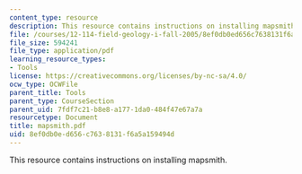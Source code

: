 ```yaml
---
content_type: resource
description: This resource contains instructions on installing mapsmith.
file: /courses/12-114-field-geology-i-fall-2005/8ef0db0ed656c7638131f6a5a159494d_mapsmith.pdf
file_size: 594241
file_type: application/pdf
learning_resource_types:
- Tools
license: https://creativecommons.org/licenses/by-nc-sa/4.0/
ocw_type: OCWFile
parent_title: Tools
parent_type: CourseSection
parent_uid: 7fdf7c21-b8e8-a177-1da0-484f47e67a7a
resourcetype: Document
title: mapsmith.pdf
uid: 8ef0db0e-d656-c763-8131-f6a5a159494d
---
```

This resource contains instructions on installing mapsmith.